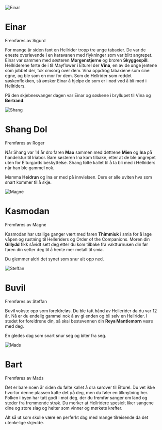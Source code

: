 ![Einar](pc_einar.png)
# Einar
Fremføres av Sigurd

For mange år siden fant en Hellrider tropp tre unge tabaxier. De var de eneste overlevende i en karavanen med flykninger som var blitt angrepet.
Einar var sammen med søsteren **Morgenstjerne** og broren **Skyggespill**. Hellriderene førte de i til Mayflower i Elturel der **Vina**, en av de unge jentene som jobbet der, tok omsorg over dem. Vina oppdrog tabaxiene som sine egne, og ble som en mor for dem. Som de Hellrider som reddet søskenflokken, så ønsker Einar å hjelpe de  som er i nød ved å bli med i Hellriders. 

På den skjebnesvanger dagen var Einar og søskene i bryllupet til Vina og **Bertrand**.


![Shang](pc_roger.png)
# Shang Dol
Fremføres av Roger

Når Shang var 14 år dro faren **Mao** sammen med døttrene **Mien** og **Ina** på handelstur til Iriabor. Bare søsteren Ina kom tilbake, etter at de ble angrepet uten for Elturgards beskyttelse. Shang  følte kallet til å ta bli med i Hellriders når han ble gammel nok. 

Mamma **Heidrun** og Ina er med på innvielsen. Dere er alle uviten hva som snart kommer til å skje.



![Magne](pc_magne.png)
# Kasmodan
Fremføres av Magne

Kasmodan har utallige ganger vært med faren **Thimmiuk** i smia for å lage våpen og rustning til Helleriders og Order of the Companions. Moren din **Gillydd**
fikk såvidt sett deg etter du kom tilbake fra vaktturnusen din før faren din setter deg til å hente mer metall til smia.

Du glemmer aldri det synet som snur alt opp ned.



![Steffan](pc_steffan.png)
# Buvil
Fremføres av Steffan

Buvil vokste opp som foreldreløs. Du ble tatt hånd av Hellerider da du var 12 år. Nå er du endelig gammel nok å av gi enden og bli selv en Hellrider. I stedet for foreldrene din, så skal bestevennen din **Reya Mantlemorn** være med deg.

En gledes dag som snart snur seg og biter fra seg.


![Mads](pc_mads2.png)
# Bart
Fremføres av Mads

Det er bare noen år siden du følte kallet å dra sørover til Elturel. Du vet ikke hvorfor denne plassen kalte det på deg, men du føler en tilknytning her. Folken i byen har tatt godt i mot deg, der du fremfør sanger om land og steder fra fremmende strøk. Du merker at Hellridere spesielt liker sangene dine og store slag og helter som vinner og mørkets krefter.

Alt så ut som skulle være en perferkt dag med mange tilreisende da det utenkelige skjedde.


